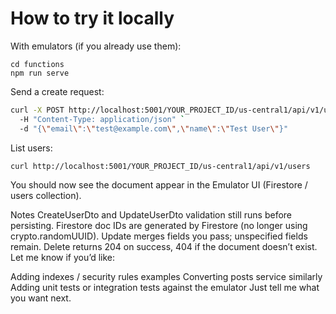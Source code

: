 # How to try it locally

With emulators (if you already use them):
```
cd functions
npm run serve
```

Send a create request:
```bash
curl -X POST http://localhost:5001/YOUR_PROJECT_ID/us-central1/api/v1/users `
  -H "Content-Type: application/json" `
  -d "{\"email\":\"test@example.com\",\"name\":\"Test User\"}"
```

List users:
```bash
curl http://localhost:5001/YOUR_PROJECT_ID/us-central1/api/v1/users
```
You should now see the document appear in the Emulator UI (Firestore / users collection).

Notes
CreateUserDto and UpdateUserDto validation still runs before persisting.
Firestore doc IDs are generated by Firestore (no longer using crypto.randomUUID).
Update merges fields you pass; unspecified fields remain.
Delete returns 204 on success, 404 if the document doesn’t exist.
Let me know if you’d like:

Adding indexes / security rules examples
Converting posts service similarly
Adding unit tests or integration tests against the emulator
Just tell me what you want next.
